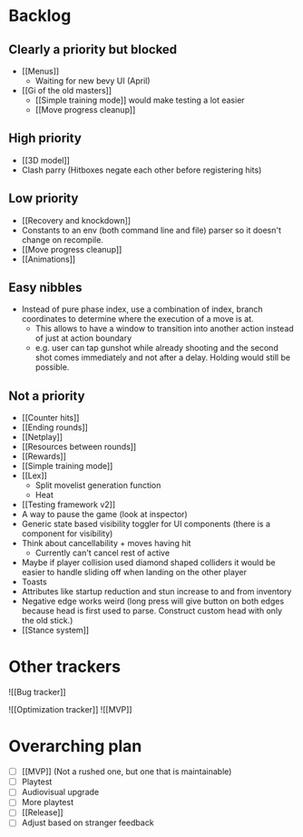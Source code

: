 # Backlog
## Clearly a priority but blocked
- [[Menus]]
	- Waiting for new bevy UI (April)
- [[Gi of the old masters]]
	- [[Simple training mode]] would make testing a lot easier
	- [[Move progress cleanup]]

## High priority
- [[3D model]]
- Clash parry (Hitboxes negate each other before registering hits)

## Low priority
- [[Recovery and knockdown]]
- Constants to an env (both command line and file) parser so it doesn't change on recompile.
- [[Move progress cleanup]]
- [[Animations]]

## Easy nibbles
- Instead of pure phase index, use a combination of index, branch coordinates to determine where the execution of a move is at.
	- This allows to have a window to transition into another action instead of just at action boundary
	- e.g. user can tap gunshot while already shooting and the second shot comes immediately and not after a delay. Holding would still be possible.

## Not a priority
- [[Counter hits]]
- [[Ending rounds]]
- [[Netplay]]
- [[Resources between rounds]]
- [[Rewards]]
- [[Simple training mode]]
- [[Lex]]
	- Split movelist generation function
	- Heat
- [[Testing framework v2]]
- A way to pause the game (look at inspector)
- Generic state based visibility toggler for UI components (there is a component for visibility)
- Think about cancellability + moves having hit
	- Currently can't cancel rest of active
- Maybe if player collision used diamond shaped colliders it would be easier to handle sliding off when landing on the other player
- Toasts
- Attributes like startup reduction and stun increase to and from inventory
- Negative edge works weird (long press will give button on both edges because head is first used to parse. Construct custom head with only the old stick.)
- [[Stance system]]

# Other trackers
![[Bug tracker]]

![[Optimization tracker]]
![[MVP]]

# Overarching plan
- [ ] [[MVP]] (Not a rushed one, but one that is maintainable)
- [ ] Playtest
- [ ] Audiovisual upgrade
- [ ] More playtest
- [ ] [[Release]]
- [ ] Adjust based on stranger feedback
